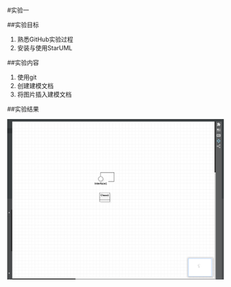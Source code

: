 #实验一


##实验目标

1. 熟悉GitHub实验过程
2. 安装与使用StarUML

##实验内容

1. 使用git
2. 创建建模文档
3. 将图片插入建模文档

##实验结果


![第一个UML图](./model1.png)